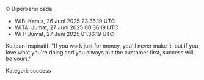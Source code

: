 ⏰ Diperbarui pada:
- WIB: Kamis, 26 Juni 2025 23.36.19 UTC
- WITA: Jumat, 27 Juni 2025 00.36.19 UTC
- WIT: Jumat, 27 Juni 2025 01.36.19 UTC

Kutipan Inspiratif:
"If you work just for money, you'll never make it, but if you love what you're doing and you always put the customer first, success will be yours."


Kategori: success

